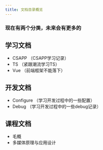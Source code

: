 ```yaml
---
title: 文档目录概览
---
```


### 现在有两个分类，未来会有更多的

## 学习文档
- CSAPP （CSAPP学习记录）
- TS （紧跟潮流学习TS）
- Vue （前端框架不能落下）



## 开发文档
- Configure （学习开发过程中的一些配置）
- Debug （学习开发过程中的一些debug记录）



## 课程文档

- 毛概
- 多媒体原理与应用设计
